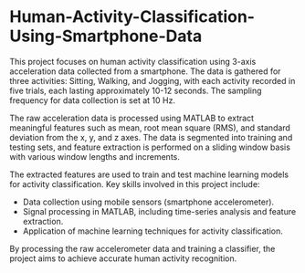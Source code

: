 # Human-Activity-Classification-Using-Smartphone-Data

This project focuses on human activity classification using 3-axis acceleration data collected from a smartphone. The data is gathered for three activities: Sitting, Walking, and Jogging, with each activity recorded in five trials, each lasting approximately 10-12 seconds. The sampling frequency for data collection is set at 10 Hz. 

The raw acceleration data is processed using MATLAB to extract meaningful features such as mean, root mean square (RMS), and standard deviation from the x, y, and z axes. The data is segmented into training and testing sets, and feature extraction is performed on a sliding window basis with various window lengths and increments. 

The extracted features are used to train and test machine learning models for activity classification. Key skills involved in this project include:
- Data collection using mobile sensors (smartphone accelerometer).
- Signal processing in MATLAB, including time-series analysis and feature extraction.
- Application of machine learning techniques for activity classification.

By processing the raw accelerometer data and training a classifier, the project aims to achieve accurate human activity recognition.

